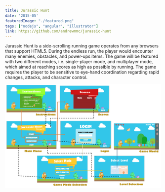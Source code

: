 ```yaml
---
title: Jurassic Hunt
date: '2015-05'
featuredImage: "./featured.png"
tags: ["nodejs", "angular", "illustrator"]
link: https://github.com/andrewmmc/jurassic-hunt
---
```


Jurassic Hunt is a side-scrolling running game operates from any browsers that support HTML5. During the endless run, the player would encounter many enemies, obstacles, and power-ups items. The game will be featured with two different modes, i.e. single-player mode, and multiplayer mode, which aimed at reaching scores as high as possible by running. The game requires the player to be sensitive to eye-hand coordination regarding rapid changes, attacks, and character control.

![](./game.png)
